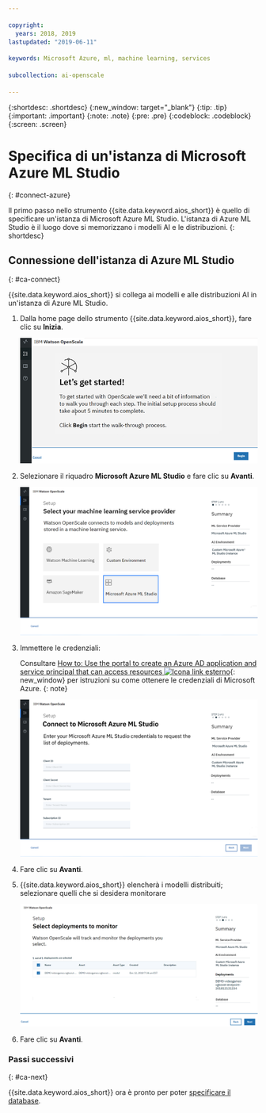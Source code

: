 ```yaml
---

copyright:
  years: 2018, 2019
lastupdated: "2019-06-11"

keywords: Microsoft Azure, ml, machine learning, services

subcollection: ai-openscale

---
```


{:shortdesc: .shortdesc}
{:new_window: target="_blank"}
{:tip: .tip}
{:important: .important}
{:note: .note}
{:pre: .pre}
{:codeblock: .codeblock}
{:screen: .screen}

# Specifica di un'istanza di Microsoft Azure ML Studio
{: #connect-azure}

Il primo passo nello strumento {{site.data.keyword.aios_short}} è quello di specificare un'istanza di Microsoft Azure ML Studio. L'istanza di Azure ML Studio è il luogo dove si memorizzano i modelli AI e le distribuzioni.
{: shortdesc}

## Connessione dell'istanza di Azure ML Studio
{: #ca-connect}

{{site.data.keyword.aios_short}} si collega ai modelli e alle distribuzioni AI in un'istanza di Azure ML Studio.

1.  Dalla home page dello strumento {{site.data.keyword.aios_short}}, fare clic su **Inizia**.

    ![Home page](images/gs-config-start.png)

1.  Selezionare il riquadro **Microsoft Azure ML Studio** e fare clic su **Avanti**.

    ![Selezionare Azure ML Studio](images/connect-azure.png)

1.  Immettere le credenziali:

    Consultare [How to: Use the portal to create an Azure AD application and service principal that can access resources ![Icona link esterno](../../icons/launch-glyph.svg "Icona link esterno")](https://docs.microsoft.com/en-us/azure/active-directory/develop/howto-create-service-principal-portal){: new_window} per istruzioni su come ottenere le credenziali di Microsoft Azure.
    {: note}

    ![Immettere le credenziali Azure ML Studio](images/connect-azure-cred.png)

1.  Fare clic su **Avanti**.

1.  {{site.data.keyword.aios_short}} elencherà i modelli distribuiti; selezionare quelli che si desidera monitorare

    ![Selezionare i modelli MS Azure distribuiti](images/connect-azure-deploys.png)

1.  Fare clic su **Avanti**.

### Passi successivi
{: #ca-next}

{{site.data.keyword.aios_short}} ora è pronto per poter  [specificare il database](/docs/services/ai-openscale?topic=ai-openscale-connect-db#connect-db).
